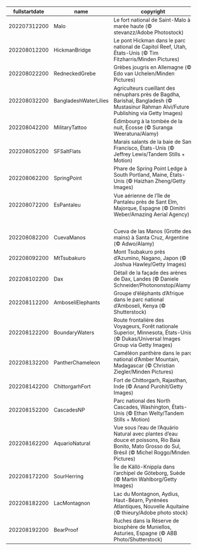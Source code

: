 |fullstartdate|name|copyright|title|image|
|--|--|--|--|--|
202207312200|Malo|Le fort national de Saint-Malo à marée haute (© stevanzz/Adobe Photostock)|La capitale corsaire|![](/fr-FR/2022/08/202207312200Malo.jpg)|
202208012200|HickmanBridge|Le pont Hickman dans le parc national de Capitol Reef, Utah, États-Unis (© Tim Fitzharris/Minden Pictures)|La nature au travail|![](/fr-FR/2022/08/202208012200HickmanBridge.jpg)|
202208022200|RedneckedGrebe|Grèbes jougris en Allemagne (© Edo van Uchelen/Minden Pictures)|Plumes changeantes|![](/fr-FR/2022/08/202208022200RedneckedGrebe.jpg)|
202208032200|BangladeshWaterLilies|Agriculteurs cueillant des nénuphars près de Bagdha, Barishal, Bangladesh (© Mustasinur Rahman Alvi/Future Publishing via Getty Images)|Cueillette de nénuphars|![](/fr-FR/2022/08/202208032200BangladeshWaterLilies.jpg)|
202208042200|MilitaryTattoo|Édimbourg à la tombée de la nuit, Écosse (© Suranga Weeratuna/Alamy)|C’est la fête à Édimbourg !|![](/fr-FR/2022/08/202208042200MilitaryTattoo.jpg)|
202208052200|SFSaltFlats|Marais salants de la baie de San Francisco, États-Unis (© Jeffrey Lewis/Tandem Stills + Motion)|De la lave ?|![](/fr-FR/2022/08/202208052200SFSaltFlats.jpg)|
202208062200|SpringPoint|Phare de Spring Point Ledge à South Portland, Maine, États-Unis (© Haizhan Zheng/Getty Images)|De la nécessité des phares|![](/fr-FR/2022/08/202208062200SpringPoint.jpg)|
202208072200|EsPantaleu|Vue aérienne de l’île de Pantaleu près de Sant Elm, Majorque, Espagne (© Dimitri Weber/Amazing Aerial Agency)|À l’abri du vent|![](/fr-FR/2022/08/202208072200EsPantaleu.jpg)|
||||![](/fr-FR/2022/08/.jpg)|
202208082200|CuevaManos|Cueva de las Manos (Grotte des mains) à Santa Cruz, Argentine (© Adwo/Alamy)|Aux mains de la préhistoire|![](/fr-FR/2022/08/202208082200CuevaManos.jpg)|
202208092200|MtTsubakuro|Mont Tsubakuro près d’Azumino, Nagano, Japon (© Joshua Hawley/Getty Images)|En faire des montagnes|![](/fr-FR/2022/08/202208092200MtTsubakuro.jpg)|
202208102200|Dax|Détail de la façade des arènes de Dax, Landes (© Daniele Schneider/Photononstop/Alamy)|La vraie fête|![](/fr-FR/2022/08/202208102200Dax.jpg)|
202208112200|AmboseliElephants|Groupe d’éléphants d’Afrique dans le parc national d’Amboseli, Kenya (© Shutterstock)|Majestueuses créatures|![](/fr-FR/2022/08/202208112200AmboseliElephants.jpg)|
202208122200|BoundaryWaters|Route frontalière des Voyageurs, Forêt nationale Superior, Minnesota, États-Unis (© Dukas/Universal Images Group via Getty Images)|La route des voyageurs|![](/fr-FR/2022/08/202208122200BoundaryWaters.jpg)|
202208132200|PantherChameleon|Caméléon panthère dans le parc national d’Amber Mountain, Madagascar (© Christian Ziegler/Minden Pictures)|Le roi du camouflage|![](/fr-FR/2022/08/202208132200PantherChameleon.jpg)|
202208142200|ChittorgarhFort|Fort de Chittorgarh, Rajasthan, Inde (© Anand Purohit/Getty Images)|Grandeur indienne|![](/fr-FR/2022/08/202208142200ChittorgarhFort.jpg)|
202208152200|CascadesNP|Parc national des North Cascades, Washington, États-Unis (© Ethan Welty/Tandem Stills + Motion)|Océan de montagnes|![](/fr-FR/2022/08/202208152200CascadesNP.jpg)|
202208162200|AquarioNatural|Vue sous l’eau de l’Aquário Natural avec plantes d’eau douce et poissons, Rio Baia Bonito, Mato Grosso do Sul, Brésil (© Michel Roggo/Minden Pictures)|Un aquarium naturel|![](/fr-FR/2022/08/202208162200AquarioNatural.jpg)|
202208172200|SourHerring|Île de Källö-Knippla dans l’archipel de Göteborg, Suède (© Martin Wahlborg/Getty Images)|Gastronomie suédoise|![](/fr-FR/2022/08/202208172200SourHerring.jpg)|
202208182200|LacMontagnon|Lac du Montagnon, Aydius, Haut-Béarn, Pyrénées Atlantiques, Nouvelle Aquitaine (© thieury/Adobe photo stock)|Un cœur qui se mérite|![](/fr-FR/2022/08/202208182200LacMontagnon.jpg)|
202208192200|BearProof|Ruches dans la Réserve de biosphère de Muniellos, Asturies, Espagne  (© ABB Photo/Shutterstock)|Bien gardées !|![](/fr-FR/2022/08/202208192200BearProof.jpg)|
